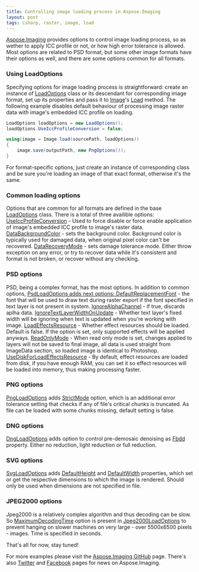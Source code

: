 ```yaml
---
title: Controlling image loading process in Aspose.Imaging
layout: post
tags: csharp, raster, image, load
---
```


<a href="https://products.aspose.com/imaging/">Aspose.Imaging</a> provides options to control image loading process, so as wether to apply ICC profile or not, or how high error tolerance is allowed. Most options are related to PSD format, but some other image formats have their options as well, and there are some options common for all formats. 

### Using LoadOptions
Specifying options for image loading process is straightforward: create an instance of <a href="https://apireference.aspose.com/net/imaging/aspose.imaging/loadoptions">LoadOptions</a> class or its descendant for corresponding image format, set up its properties and pass it to <a href="https://apireference.aspose.com/net/imaging/aspose.imaging/image">Image</a>'s <a href="https://apireference.aspose.com/net/imaging/aspose.imaging.image/load/methods/1">Load</a> method. The following example disables default behaviour of processing image raster data with image's embedded ICC profile on loading.
```csharp
LoadOptions loadOptions = new LoadOptions();
loadOptions.UseIccProfileConversion = false;

using(image = Image.load(sourcePath, loadOptions))
{
	image.save(outputPath, new PngOptions());
}
```
For format-specific options, just create an instance of corresponding class and be sure you're loading an image of that exact format, otherwise it's the same.

### Common loading options
Options that are common for all formats are defined in the base <a href="https://apireference.aspose.com/net/imaging/aspose.imaging/loadoptions">LoadOptions</a> class. There is a total of three availible options:
<a href="https://apireference.aspose.com/net/imaging/aspose.imaging/loadoptions/properties/useiccprofileconversion">UseIccProfileConversion</a> - Used to force disable or force enable application of image's embedded ICC profile to image's raster data.
<a href="https://apireference.aspose.com/net/imaging/aspose.imaging/loadoptions/properties/databackgroundcolor">DataBackgroundColor</a> - sets the background color. Background color is typically used for damaged data, when original pixel color can't be recovered.
<a href="https://apireference.aspose.com/net/imaging/aspose.imaging/datarecoverymode">DataRecoveryMode</a> - sets damage tolerance mode. Either throw exception on any error, or try to recover data while it's consistent and format is not broken, or recover without any checking.


### PSD options 
PSD, being a complex format, has the most options. In addition to common options, <a href="https://apireference.aspose.com/net/imaging/aspose.imaging.imageloadoptions/psdloadoptions">PsdLoadOptions adds next options:
<a href="https://apireference.aspose.com/net/imaging/aspose.imaging.imageloadoptions/psdloadoptions/properties/defaultreplacementfont">DefaultReplacementFont</a> - the font that will be used to draw text during raster export if the font specified in text layer is not present in system.
<a href="https://apireference.aspose.com/net/imaging/aspose.imaging.imageloadoptions/psdloadoptions/properties/ignorealphachannel">IgnoreAlphaChannel</a> - if true, discards aplha data.
<a href="https://apireference.aspose.com/net/imaging/aspose.imaging.imageloadoptions/psdloadoptions/properties/ignoretextlayerwidthonupdate">IgnoreTextLayerWidthOnUpdate</a> - Whether text layer's fixed width will be ignoring when text is updated when you're working with image.
<a href="https://apireference.aspose.com/net/imaging/aspose.imaging.imageloadoptions/psdloadoptions/properties/loadeffectsresource">LoadEffectsResource</a> - Whether effect resources should be loaded. Default is false. If the option is set, only supported effects will be applied anyways.
<a href="https://apireference.aspose.com/net/imaging/aspose.imaging.imageloadoptions/psdloadoptions/properties/readonlymode">ReadOnlyMode</a> - When read only mode is set, changes applied to layers will not be saved to final image, all data is used straight from ImageData section, so loaded image is identical to Photoshop.
<a href="https://apireference.aspose.com/net/imaging/aspose.imaging.imageloadoptions/psdloadoptions/properties/usediskforloadeffectsresource">UseDiskForLoadEffectsResource</a> - By default, effect resources are loaded from disk, if you have enough RAM, you can set it so effect resources will be loaded into memory, thus making processing faster.


### PNG options
<a href="https://apireference.aspose.com/net/imaging/aspose.imaging.imageloadoptions/pngloadoptions">PngLoadOptions</a> adds <a href="https://apireference.aspose.com/net/imaging/aspose.imaging.imageloadoptions/pngloadoptions/properties/strictmode">StrictMode</a> option, which is an additional error tolerance setting that checks if any of file's critical chunks is truncated. As file can be loaded with some chunks missing, default setting is false. 

### DNG options
<a href="https://apireference.aspose.com/net/imaging/aspose.imaging.imageloadoptions/dngloadoptions">DngLoadOptions</a> adds option to control pre-demosaic denoising as <a href="https://apireference.aspose.com/net/imaging/aspose.imaging.imageloadoptions/dngloadoptions/properties/fbdd">Fbdd</a> property. Either no reduction, light reduction or full reduction.

### SVG options
<a href="https://apireference.aspose.com/net/imaging/aspose.imaging.imageloadoptions/svgloadoptions/">SvgLoadOptions</a> adds <a href="https://apireference.aspose.com/net/imaging/aspose.imaging.imageloadoptions/svgloadoptions/properties/defaultheight">DefaultHeight</a> and <a href="https://apireference.aspose.com/net/imaging/aspose.imaging.imageloadoptions/svgloadoptions/properties/defaultwidth">DefaultWidth</a> properties, which set or get the respective dimensions to which the image is rendered. Should only be used when dimensions are not specified in file.

### JPEG2000 options
Jpeg2000 is a relatively complex algorithm and thus decoding can be slow. So <a href="https://apireference.aspose.com/net/imaging/aspose.imaging.imageloadoptions/jpeg2000loadoptions/properties/maximumdecodingtime">MaximumDecodingTime</a> option is present in <a href="https://apireference.aspose.com/net/imaging/aspose.imaging.imageloadoptions/jpeg2000loadoptions/">Jpeg2000LoadOptions</a> to prevent hanging on slower machines on very large - over 5500x6500 pixels - images. Time is specified in seconds.



That's all for now, stay tuned!

For more examples please visit the <a href="https://github.com/aspose-imaging">Aspose.Imaging GitHub</a> page. There's also <a href="https://twitter.com/Asposeimaging">Twitter</a> and <a href="https://www.facebook.com/AsposeImaging">Facebook</a> pages for news on Aspose.Imaging.
